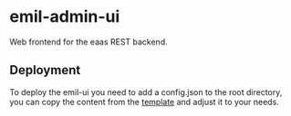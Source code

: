 # emil-admin-ui
Web frontend for the eaas REST backend.

## Deployment
To deploy the emil-ui you need to add a config.json to the root directory, you can copy the content from the [template](config.json.template) and adjust it to your needs.
